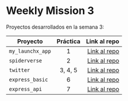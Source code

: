 # Weekly Mission 3

Proyectos desarrollados en la semana 3:

| Proyecto | Práctica | Link al repo |
| ------------- |:-------------:| -----:|
|`my_launchx_app`|1|[Link al repo](https://github.com/devleon00/my_launchx_app)|
|`spiderverse`|2|[Link al repo](https://github.com/devleon00/Diseno-de-Software-con-TDD)|
|`twitter`|3, 4, 5|[Link al repo](https://github.com/devleon00/Twitter-practicing-POO)|
|`express_basic`|6|[Link al repo](https://github.com/devleon00/Express-practice)|
|`express_api`|7|[Link al repo](https://github.com/LaunchX-InnovaccionVirtual/MissionNodeJS)|
